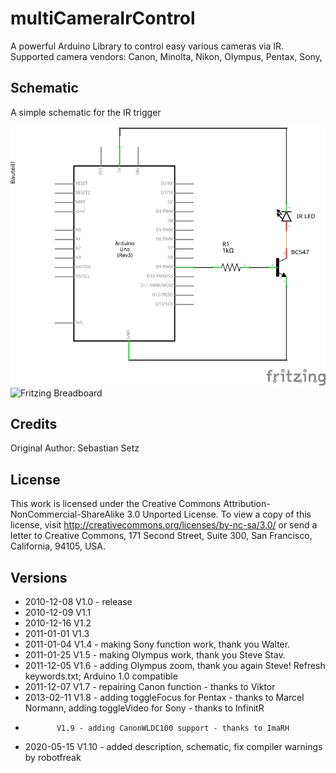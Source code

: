 # multiCameraIrControl

A powerful Arduino Library to control easy various cameras via IR. 
Supported camera vendors: Canon, Minolta, Nikon, Olympus, Pentax, Sony,

## Schematic
A simple schematic for the IR trigger

![Fritzing Schematic](Images/CameraIrTrigger_Schaltplan.png)
![Fritzing Breadboard](Images/CameraIrTrigger_Steckpatine.png)


## Credits

Original Author: Sebastian Setz

## License

This work is licensed under the Creative Commons Attribution-NonCommercial-ShareAlike 3.0 Unported License.
To view a copy of this license, visit http://creativecommons.org/licenses/by-nc-sa/3.0/ or send a letter to
Creative Commons, 171 Second Street, Suite 300, San Francisco, California, 94105, USA.

## Versions

* 2010-12-08 V1.0 - release
* 2010-12-09 V1.1 
* 2010-12-16 V1.2
* 2011-01-01 V1.3
* 2011-01-04 V1.4 - making Sony function work, thank you Walter.
* 2011-01-25 V1.5 - making Olympus work, thank you Steve Stav.
* 2011-12-05 V1.6 - adding Olympus zoom, thank you again Steve! Refresh keywords.txt; Arduino 1.0 compatible
* 2011-12-07 V1.7 - repairing Canon function - thanks to Viktor
* 2013-02-11 V1.8 - adding toggleFocus for Pentax - thanks to Marcel Normann, adding toggleVideo for Sony - thanks to InfinitR
*            V1.9 - adding CanonWLDC100 support - thanks to ImaRH
* 2020-05-15 V1.10 - added description, schematic, fix compiler warnings by robotfreak

